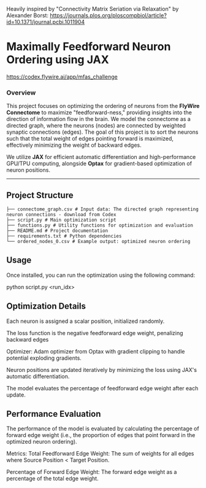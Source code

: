 Heavily inspired by "Connectivity Matrix Seriation via Relaxation" by Alexander Borst: https://journals.plos.org/ploscompbiol/article?id=10.1371/journal.pcbi.1011904

# **Maximally Feedforward Neuron Ordering using JAX**
https://codex.flywire.ai/app/mfas_challenge

### **Overview**
This project focuses on optimizing the ordering of neurons from the **FlyWire Connectome** to maximize "feedforward-ness," providing insights into the direction of information flow in the brain. We model the connectome as a directed graph, where the neurons (nodes) are connected by weighted synaptic connections (edges). The goal of this project is to sort the neurons such that the total weight of edges pointing forward is maximized, effectively minimizing the weight of backward edges.

We utilize **JAX** for efficient automatic differentiation and high-performance GPU/TPU computing, alongside **Optax** for gradient-based optimization of neuron positions.

---

## **Project Structure**
```
├── connectome_graph.csv # Input data: The directed graph representing neuron connections - download from Codex
├── script.py # Main optimization script 
├── functions.py # Utility functions for optimization and evaluation 
├── README.md # Project documentation 
├── requirements.txt # Python dependencies 
└── ordered_nodes_0.csv # Example output: optimized neuron ordering
```

## **Usage**

Once installed, you can run the optimization using the following command:

python script.py <run_idx>

## **Optimization Details**

Each neuron is assigned a scalar position, initialized randomly.

The loss function is the negative feedforward edge weight, penalizing backward edges

Optimizer: Adam optimizer from Optax with gradient clipping to handle potential exploding gradients.

Neuron positions are updated iteratively by minimizing the loss using JAX's automatic differentiation.

The model evaluates the percentage of feedforward edge weight after each update.

## **Performance Evaluation**
The performance of the model is evaluated by calculating the percentage of forward edge weight (i.e., the proportion of edges that point forward in the optimized neuron ordering).

Metrics:
Total Feedforward Edge Weight: The sum of weights for all edges where Source Position < Target Position.

Percentage of Forward Edge Weight: The forward edge weight as a percentage of the total edge weight.
